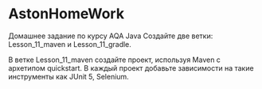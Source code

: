 # AstonHomeWork
Домашнее задание по курсу AQA Java
Создайте две ветки: Lesson_11_maven и Lesson_11_gradle.

В ветке Lesson_11_maven создайте проект, используя Maven с архетипом quickstart.
В каждый проект добавьте зависимости на такие инструменты как JUnit 5, Selenium.